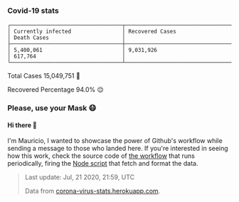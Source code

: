 
### Covid-19 stats

```
┌───────────────────────────────────┬───────────────────────────────────┬───────────────────────────────────┐
│ Currently infected                │ Recovered Cases                   │ Death Cases                       │
├───────────────────────────────────┼───────────────────────────────────┼───────────────────────────────────┤
│ 5,400,061                         │ 9,031,926                         │ 617,764                           │
└───────────────────────────────────┴───────────────────────────────────┴───────────────────────────────────┘
```

Total Cases 15,049,751 🦠

Recovered Percentage 94.0% 😌

### Please, use your Mask 😷

#### Hi there 👋
I'm Mauricio, I wanted to showcase the power of Github's workflow while sending a message to those who landed here.
If you're interested in seeing how this work, check the source code of [the workflow](https://github.com/mdottavio/mdottavio/blob/master/.github/workflows/updateReadme.yml) that runs periodically, firing
the [Node script](https://github.com/mdottavio/mdottavio/tree/covidstats) that fetch and format the data.

> Last update: Jul, 21 2020, 21:59, UTC
>
> Data from [corona-virus-stats.herokuapp.com](https://corona-virus-stats.herokuapp.com/api/v1/cases/general-stats).
